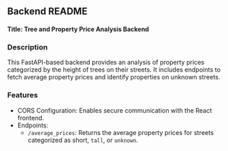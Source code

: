## Backend README
#### Title: Tree and Property Price Analysis Backend

### Description

This FastAPI-based backend provides an analysis of property prices categorized by the height of trees on their streets. It includes endpoints to fetch average property prices and identify properties on unknown streets.

### Features
* CORS Configuration: Enables secure communication with the React frontend.
* Endpoints:
    * `/average_prices`: Returns the average property prices for streets categorized as short, `tall`, or `unknown`. 
